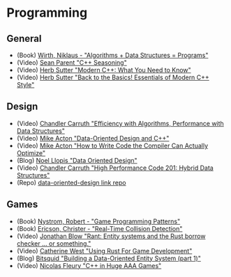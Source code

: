 # Programming

## General
* (Book) [Wirth, Niklaus - "Algorithms + Data Structures = Programs"](https://en.wikipedia.org/wiki/Algorithms_%2B_Data_Structures_%3D_Programs)
* (Video) [Sean Parent "C++ Seasoning"](https://www.youtube.com/watch?v=W2tWOdzgXHA)
* (Video) [Herb Sutter "Modern C++: What You Need to Know"](https://www.youtube.com/watch?v=TJHgp1ugKGM)
* (Video) [Herb Sutter "Back to the Basics! Essentials of Modern C++ Style"](https://www.youtube.com/watch?v=xnqTKD8uD64)

## Design
* (Video) [Chandler Carruth "Efficiency with Algorithms, Performance with Data Structures"](https://youtu.be/fHNmRkzxHWs)
* (Video) [Mike Acton "Data-Oriented Design and C++"](https://youtu.be/rX0ItVEVjHc)
* (Video) [Mike Acton "How to Write Code the Compiler Can Actually Optimize"](https://youtu.be/x61H6qEtK08)
* (Blog) [Noel Llopis "Data Oriented Design"](http://gamesfromwithin.com/data-oriented-design)
* (Video) [Chandler Carruth "High Performance Code 201: Hybrid Data Structures"](https://www.youtube.com/watch?v=vElZc6zSIXM)
* (Repo) [data-oriented-design link repo](https://github.com/dbartolini/data-oriented-design)

## Games
* (Book) [Nystrom, Robert - "Game Programming Patterns"](http://gameprogrammingpatterns.com/)
* (Book) [Ericson, Christer - "Real-Time Collision Detection"](http://realtimecollisiondetection.net/books/rtcd/)
* (Video) [Jonathan Blow "Rant: Entity systems and the Rust borrow checker ... or something."](https://www.youtube.com/watch?v=4t1K66dMhWk)
* (Video) [Catherine West "Using Rust For Game Development"](https://www.youtube.com/watch?v=aKLntZcp27M)
* (Blog) [Bitsquid "Building a Data-Oriented Entity System (part 1)"](http://bitsquid.blogspot.com/2014/08/building-data-oriented-entity-system.html)
* (Video) [Nicolas Fleury "C++ in Huge AAA Games"](https://www.youtube.com/watch?v=qYN6eduU06s)

